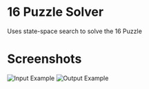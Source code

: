 # 16 Puzzle Solver
Uses state-space search to solve the 16 Puzzle

# Screenshots
![Input Example](/screenshots/16puzzleInput.png?raw=true)
![Output Example](/screenshots/16puzzleOutput.png?raw=true)
